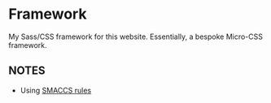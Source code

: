 # Framework

My Sass/CSS framework for this website. Essentially, a bespoke Micro-CSS framework.

## NOTES

- Using [SMACCS rules](https://smacss.com/book/type-theme/)
